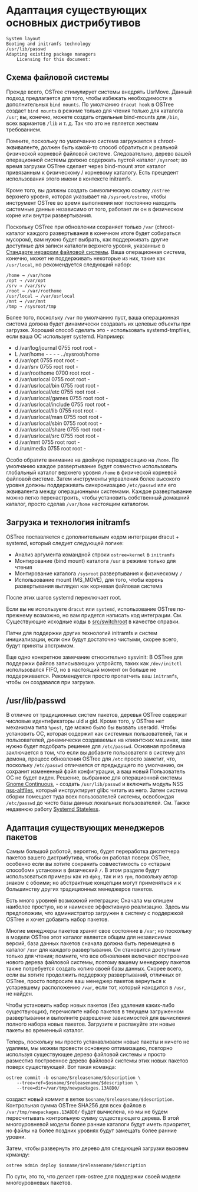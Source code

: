 # Адаптация существующих основных дистрибутивов 
    System layout
    Booting and initramfs technology
    /usr/lib/passwd
    Adapting existing package managers
        Licensing for this document:

## Схема файловой системы

Прежде всего, OSTree стимулирует системы внедрять UsrMove. 
Данный подход предлагается для того, чтобы избежать необходимости в дополнительных `bind mounts`. 
По умолчанию `dracut hook` в OSTree создает `bind mounts` в режиме только для чтения только для каталога `/usr`; 
вы, конечно, можете создать отдельные bind-mounts для `/bin`, всех вариантов `/lib` и т. д. 
Так что это не является жестким требованием.

Помните, поскольку по умолчанию система загружается в chroot-эквиваленте, должен быть какой-то способ обратиться к реальной физической корневой файловой системе. 
Следовательно, дерево вашей операционной системы должно содержать пустой каталог `/sysroot`; 
во время загрузки OSTree сделает через bind-mount этот каталог привязанным к физическому / корневому каталогу. 
Есть прецедент использования этого имени в контексте initramfs. 

Кроме того, вы должны создать символическую ссылку `/ostree` верхнего уровня, которая указывает на `/sysroot/ostree`, чтобы инструмент OSTree во время выполнения мог постоянно находить системные данные независимо от того, работает ли он в физическом корне или внутри развертывания.

Поскольку OSTree при обновлении сохраняет только `/var`  (chroot-каталог каждого развертывания в конечном итоге будет собираться мусором), вам нужно будет выбрать, как поддерживать другие доступные для записи каталоги верхнего уровня, указанные в [Стандарте иерархии файловой системы](https://www.pathname.com/fhs/). 
Ваша операционная система, конечно, может не поддерживать некоторые из них, такие как `/usr/local`, но рекомендуется следующий набор: 

    /home → /var/home
    /opt → /var/opt
    /srv → /var/srv
    /root → /var/roothome
    /usr/local → /var/usrlocal
    /mnt → /var/mnt
    /tmp → /sysroot/tmp

Более того, поскольку `/var` по умолчанию пуст, ваша операционная система должна будет динамически создавать их целевые объекты при загрузке. 
Хороший способ сделать это - использовать systemd-tmpfiles, если ваша ОС использует systemd. Например: 
- d /var/log/journal 0755 root root -
- L /var/home - - - - ../sysroot/home
- d /var/opt 0755 root root -
- d /var/srv 0755 root root -
- d /var/roothome 0700 root root -
- d /var/usrlocal 0755 root root -
- d /var/usrlocal/bin 0755 root root -
- d /var/usrlocal/etc 0755 root root -
- d /var/usrlocal/games 0755 root root -
- d /var/usrlocal/include 0755 root root -
- d /var/usrlocal/lib 0755 root root -
- d /var/usrlocal/man 0755 root root -
- d /var/usrlocal/sbin 0755 root root -
- d /var/usrlocal/share 0755 root root -
- d /var/usrlocal/src 0755 root root -
- d /var/mnt 0755 root root -
- d /run/media 0755 root root -

Особо обратите внимание на двойную переадресацию на `/home`. 
По умолчанию каждое развертывание будет совместно использовать глобальный каталог верхнего уровня `/home` в физической корневой файловой системе. 
Затем инструменты управления более высокого уровня должны поддерживать синхронизацию `/etc/passwd` или его эквивалента между операционными системами. 
Каждое развертывание можно легко перенастроить, чтобы установить собственный домашний каталог, просто сделав `/var/home` настоящим каталогом.

## Загрузка и технология initramfs

OSTree поставляется с дополнительным кодом интеграции dracut + systemd, который следует следующей логике:
- Анализ аргумента командной строки `ostree=kernel` в `initramfs`
- Монтирование (bind mount) каталога `/usr` в режиме только для чтения 
- Монтирование каталога `/sysroot` развертывания к физическому `/`
- Использование mount (MS_MOVE), для того, чтобы корень развертывания выглядел как корневая файловая система

После этих шагов systemd переключает root.

Если вы не используете `dracut` или `systemd`, использование OSTree по-прежнему возможно, но вам придется написать код интеграции. 
См. Существующие исходные коды в [src/switchroot](https://github.com/ostreedev/ostree/tree/master/src/switchroot) в качестве справки.

Патчи для поддержки других технологий initramfs и систем инициализации, если они будут достаточно чистыми, скорее всего, будут приняты апстримом.

Еще одно конкретное замечание относительно sysvinit: 
В OSTree  для поддержки файлов записывающих устройств, таких как `/dev/initctl` использовался FIFO, но в настоящий момент он больше не поддерживается. 
Рекомендуется просто пропатчить ваш `initramfs`, чтобы он создавался при загрузке. 

## /usr/lib/passwd

В отличие от традиционных систем пакетов, деревья OSTree содержат числовые идентификаторы uid и gid. 
Кроме того, у OSTree нет механизма типа `%post`, где можно было бы вызвать useradd. 
Чтобы установить ОС, которая содержит как системных пользователей, так и пользователей, динамически создаваемых на клиентских машинах, 
вам нужно будет подобрать решение для `/etc/passwd`. 
Основная проблема заключается в том, что если вы добавите пользователя в систему для демона, процесс обновления OSTree для `/etc` просто заметит, 
что, поскольку `/etc/passwd` отличается от предыдущего по умолчанию, он сохранит измененный файл конфигурации, 
а ваш новый Пользователь ОС не будет виден. 
Решение, выбранное для операционной системы [Gnome Continuous](https://wiki.gnome.org/action/show//GnomeOS?action=show&redirect=Projects%2FGnomeContinuous), - создать `/usr/lib/passwd` и включить модуль NSS [nss-altfiles](https://github.com/aperezdc/nss-altfiles), 
который инструктирует glibc читать из него. 
Затем система сборки помещает туда всех пользователей системы, освобождая `/etc/passwd` до чисто базы данных локальных пользователей. 
См. Также недавнюю работу [Systemd Stateless](http://0pointer.de/blog/projects/stateless.html). 

## Адаптация существующих менеджеров пакетов

Самым большой работой, вероятно, будет переработка диспетчера пакетов вашего дистрибутива, чтобы он работал поверх OSTree, особенно если вы хотите сохранить совместимость со «старым способом» установки в физический `/`. В этом разделе будут использоваться примеры как из `dpkg`, так и из `rpm`, поскольку автор знаком с обоими; 
но абстрактные концепции могут применяться и к большинству других традиционных менеджеров пакетов.

Есть много уровней возможной интеграции; 
Сначала мы опишем наиболее простую, но и наименее эффективную реализацию. 
Здесь мы предположим, что администратор загружен в систему с поддержкой OSTree и хочет добавить набор пакетов.

Многие менеджеры пакетов хранят свое состояние в `/var`; но поскольку в модели OSTree этот каталог является общим для независимых версий, 
база данных пакетов сначала должна быть перемещена в каталог `/usr` для каждого развертывания. 
Он становится доступным только для чтения; помните, что все обновления включают построение нового дерева файловой системы, 
поэтому вашему менеджеру пакетов также потребуется создать копию своей базы данных. 
Скорее всего, если вы хотите продолжить поддержку развертываний, отличных от OSTree, просто попросите ваш менеджер пакетов вернуться к устаревшему расположению `/var`, 
если тот, который находится в `/usr`, не найден.

Чтобы установить набор новых пакетов (без удаления каких-либо существующих), перечислите набор пакетов в текущем загруженном развертывании и 
выполните разрешение зависимостей для вычисления полного набора новых пакетов. 
Загрузите и распакуйте эти новые пакеты во временный каталог.

Теперь, поскольку мы просто устанавливаем новые пакеты и ничего не удаляем, 
мы можем провести основную оптимизацию, повторно используя существующее дерево файловой системы и 
просто разместив построенное дерево файловой системы этих новых пакетов поверх существующей. Вот такая команда:
```
ostree commit -b osname/$releasename/$description \
    --tree=ref=$osname/$releasename/$description \
    --tree=dir=/var/tmp/newpackages.13A8D0/
```
создаст новый коммит в ветке `$osname/$releasename/$description`. 
Контрольная сумма OSTree SHA256 для всех файлов в `/var/tmp/newpackages.13A8D0/` будет вычислена, 
но мы не будем пересчитывать контрольную сумму существующего дерева. 
В этой многоуровневой модели более ранние каталоги будут иметь приоритет, но файлы на более поздних уровнях будут замещать более ранние уровни.

Затем, чтобы развернуть это дерево для следующей загрузки вызовем крманду: 
```
ostree admin deploy $osname/$releasename/$description
```
По сути, это то, что делает rpm-ostree для поддержки своей модели многоуровневых пакетов. 
